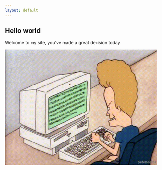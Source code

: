 ```yaml
---
layout: default
---
```


## Hello world

Welcome to my site, you've made a great decision today

<img src="beavis.gif">
